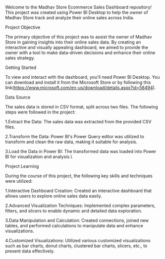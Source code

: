 Welcome to the Madhav Store Ecommerce Sales Dashboard repository! This project was created using Power BI Desktop to help the owner of Madhav Store track and analyze their online sales across India.

Project Objective

The primary objective of this project was to assist the owner of Madhav Store in gaining insights into their online sales data. By creating an interactive and visually appealing dashboard, we aimed to provide the owner with a tool to make data-driven decisions and enhance their online sales strategy.

Getting Started

To view and interact with the dashboard, you'll need Power BI Desktop. You can download and install it from the Microsoft Store or
by following this link(https://www.microsoft.com/en-us/download/details.aspx?id=58494).

Data Source

The sales data is stored in CSV format, split across two files. 
The following steps were followed in the project:

 1.Extract the Data: The sales data was extracted from the provided CSV files.
 
 2.Transform the Data: Power BI's Power Query editor was utilized to transform and clean the raw data,
 making it suitable for analysis.
 
 3.Load the Data in Power BI: The transformed data was loaded into Power BI for visualization and analysis.\
 
Project Learning

During the course of this project, the following key skills and techniques were utilized:

 1.Interactive Dashboard Creation: Created an interactive dashboard that allows users to explore online sales data easily.
 
 2.Advanced Visualization Techniques: Implemented complex parameters, filters, and slicers to enable dynamic and detailed data exploration.
 
 3.Data Manipulation and Calculation: Created connections, joined new tables, and performed calculations to manipulate data and enhance visualizations.
 
 4.Customized Visualizations: Utilized various customized visualizations such as bar charts, donut charts, clustered bar charts, slicers, etc., to present data effectively.
